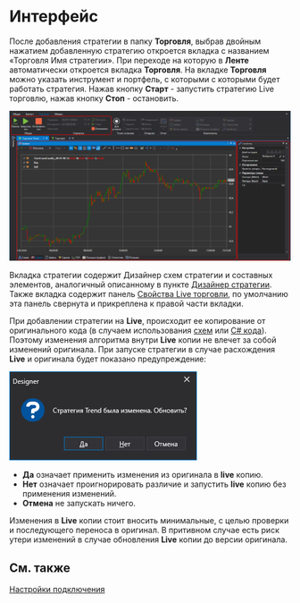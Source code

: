 # Интерфейс

После добавления стратегии в папку **Торговля**, выбрав двойным нажатием добавленную стратегию откроется вкладка с названием «Торговля Имя стратегии». При переходе на которую в **Ленте** автоматически откроется вкладка **Торговля**. На вкладке **Торговля** можно указать инструмент и портфель, с которыми с которыми будет работать стратегия. Нажав кнопку **Старт** \- запустить стратегию Live торговлю, нажав кнопку **Стоп** \- остановить. 

![Designer Interface Live trade 00](../images/Designer_Interface_Live_trade_00.png)

Вкладка стратегии содержит Дизайнер схем стратегии и составных элементов, аналогичный описанному в пункте [Дизайнер стратегии](Designer_Designer_schemes_strategies_and_component_elements.md). Также вкладка содержит панель [Свойства Live торговли](Designer_Properties_Live.md), по умолчанию эта панель свернута и прикреплена к правой части вкладки.

При добавлении стратегии на **Live**, происходит ее копирование от оригинального кода (в случаем использования [схем](Designer_Creating_strategy_out_of_blocks.md) или [C# кода](Designer_Creating_strategy_from_code.md)). Поэтому изменения алгоритма внутри **Live** копии не влечет за собой изменений оригинала. При запуске стратегии в случае расхождения **Live** и оригинала будет показано предупреждение:

![Designer Interface Live trade 01](../images/Designer_Interface_Live_trade_01.png)

- **Да** означает применить изменения из оригинала в **live** копию.
- **Нет** означает проигнорировать различие и запустить **live** копию без применения изменений.
- **Отмена** не запускать ничего.

Изменения в **Live** копии стоит вносить минимальные, с целью проверки и последующего переноса в оригинал. В притивном случае есть риск утери изменений в случае обновления **Live** копии до версии оригинала.

## См. также

[Настройки подключения](Designer_Connection_settings.md)
